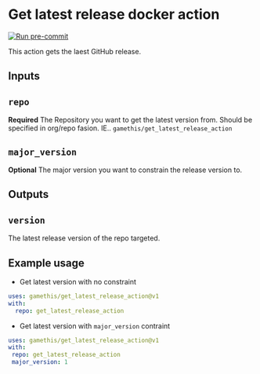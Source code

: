 # Get latest release docker action

[![Run pre-commit](https://github.com/gamethis/get_latest_release_action/actions/workflows/pre-commit.yaml/badge.svg)](https://github.com/gamethis/get_latest_release_action/actions/workflows/pre-commit.yaml)

This action gets the laest GitHub release.

## Inputs

## `repo`

**Required** The Repository you want to get the latest version from.
Should be specified in org/repo fasion.
IE.. `gamethis/get_latest_release_action`

## `major_version`

**Optional** The major version you want to constrain the release version to.

## Outputs

## `version`

The latest release version of the repo targeted.

## Example usage

- Get latest version with no constraint

```yaml
uses: gamethis/get_latest_release_action@v1
with:
  repo: get_latest_release_action
```

- Get latest version with `major_version` contraint

 ```yaml
uses: gamethis/get_latest_release_action@v1
with:
  repo: get_latest_release_action
  major_version: 1
```
